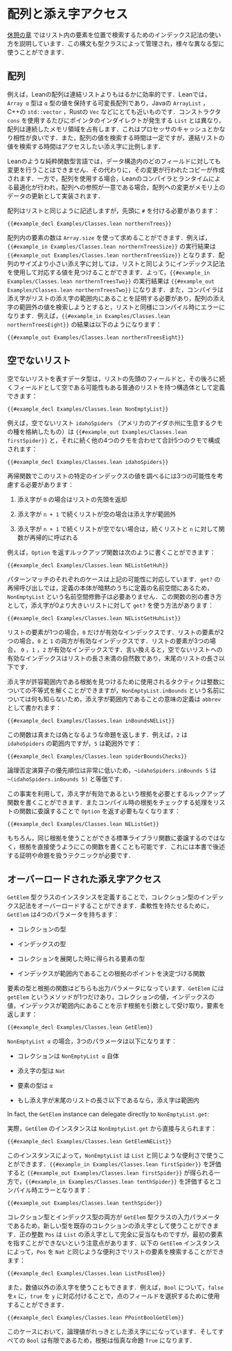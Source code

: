 <!--
# Arrays and Indexing
-->

# 配列と添え字アクセス

<!--
The [Interlude](../props-proofs-indexing.md) describes how to use indexing notation in order to look up entries in a list by their position.
This syntax is also governed by a type class, and it can be used for a variety of different types.
-->

[休憩の章](../props-proofs-indexing.md) ではリスト内の要素を位置で検索するためのインデックス記法の使い方を説明しています．この構文も型クラスによって管理され，様々な異なる型に使うことができます．

<!--
## Arrays
-->

## 配列

<!--
For instance, Lean arrays are much more efficient than linked lists for most purposes.
In Lean, the type `Array α` is a dynamically-sized array holding values of type `α`, much like a Java `ArrayList`, a C++ `std::vector`, or a Rust `Vec`.
Unlike `List`, which has a pointer indirection on each use of the `cons` constructor, arrays occupy a contiguous region of memory, which is much better for processor caches.
Also, looking up a value in an array takes constant time, while lookup in a linked list takes time proportional to the index being accessed.
-->

例えば，Leanの配列は連結リストよりもはるかに効率的です．Leanでは，`Array α` 型は `α` 型の値を保持する可変長配列であり，Javaの `ArrayList` ，C++の `std::vector` ，Rustの `Vec` などにとても近いものです．コンストラクタ `cons` を使用するたびにポインタのインダイレクトが発生する `List` とは異なり，配列は連続したメモリ領域を占有します．これはプロセッサのキャッシュとかなり相性が良いです．また，配列の値を検索する時間は一定ですが，連結リストの値を検索する時間はアクセスしたい添え字に比例します．

<!--
In pure functional languages like Lean, it is not possible to mutate a given position in a data structure.
Instead, a copy is made that has the desired modifications.
When using an array, the Lean compiler and runtime contain an optimization that can allow modifications to be implemented as mutations behind the scenes when there is only a single unique reference to an array.
-->

Leanのような純粋関数型言語では，データ構造内のどのフィールドに対しても変更を行うことはできません．その代わりに，その変更が行われたコピーが作成されます．一方で，配列を使用する場合，Leanのコンパイラとランタイムによる最適化が行われ，配列への参照が一意である場合，配列への変更がメモリ上のデータの更新として実装されます．

<!--
Arrays are written similarly to lists, but with a leading `#`:
-->

配列はリストと同じように記述しますが，先頭に `#` を付ける必要があります：

```lean
{{#example_decl Examples/Classes.lean northernTrees}}
```
<!--
The number of values in an array can be found using `Array.size`.
For instance, `{{#example_in Examples/Classes.lean northernTreesSize}}` evaluates to `{{#example_out Examples/Classes.lean northernTreesSize}}`.
For indices that are smaller than an array's size, indexing notation can be used to find the corresponding value, just as with lists.
That is, `{{#example_in Examples/Classes.lean northernTreesTwo}}` evaluates to `{{#example_out Examples/Classes.lean northernTreesTwo}}`.
Similarly, the compiler requires a proof that an index is in bounds, and attempting to look up a value outside the bounds of the array results in a compile-time error, just as with lists.
For instance, `{{#example_in Examples/Classes.lean northernTreesEight}}` results in:
-->

配列内の要素の数は `Array.size` を使って求めることができます．例えば，`{{#example_in Examples/Classes.lean northernTreesSize}}` の実行結果は `{{#example_out Examples/Classes.lean northernTreesSize}}` となります．配列のサイズより小さい添え字に対しては，リストと同じようにインデックス記法を使用して対応する値を見つけることができます．よって，`{{#example_in Examples/Classes.lean northernTreesTwo}}` の実行結果は `{{#example_out Examples/Classes.lean northernTreesTwo}}` になります．また，コンパイラは添え字がリストの添え字の範囲内にあることを証明する必要があり，配列の添え字の範囲外の値を検索しようとすると，リストと同様にコンパイル時にエラーになります．例えば，`{{#example_in Examples/Classes.lean northernTreesEight}}` の結果は以下のようになります：

```output error
{{#example_out Examples/Classes.lean northernTreesEight}}
```

<!--
## Non-Empty Lists
-->

## 空でないリスト

<!--
A datatype that represents non-empty lists can be defined as a structure with a field for the head of the list and a field for the tail, which is an ordinary, potentially empty list:
-->

空でないリストを表すデータ型は，リストの先頭のフィールドと，その後ろに続くフィールドとして空である可能性もある普通のリストを持つ構造体として定義できます：

```lean
{{#example_decl Examples/Classes.lean NonEmptyList}}
```
<!--
For example, the non-empty list `idahoSpiders` (which contains some spider species native to the US state of Idaho) consists of `{{#example_out Examples/Classes.lean firstSpider}}` followed by four other spiders, for a total of five spiders:
-->

例えば，空でないリスト `idahoSpiders` （アメリカのアイダホ州に生息するクモの種を格納したもの）は `{{#example_out Examples/Classes.lean firstSpider}}` と，それに続く他の4つのクモを合わせて合計5つのクモで構成されます：

```lean
{{#example_decl Examples/Classes.lean idahoSpiders}}
```

<!--
Looking up the value at a specific index in this list with a recursive function should consider three possibilities:
-->

再帰関数でこのリストの特定のインデックスの値を調べるには3つの可能性を考慮する必要があります：

 <!--
 1. The index is `0`, in which case the head of the list should be returned.
-->
 1. 添え字が `0` の場合はリストの先頭を返却
 <!--
 2. The index is `n + 1` and the tail is empty, in which case the index is out of bounds.
-->
 2. 添え字が `n + 1` で続くリストが空の場合は添え字が範囲外
 <!--
 3. The index is `n + 1` and the tail is non-empty, in which case the function can be called recursively on the tail and `n`.
-->
 3. 添え字が `n + 1` で続くリストが空でない場合は，続くリストと `n` に対して関数が再帰的に呼ばれる

<!--
For example, a lookup function that returns an `Option` can be written as follows:
-->

例えば，`Option` を返すルックアップ関数は次のように書くことができます：

```lean
{{#example_decl Examples/Classes.lean NEListGetHuh}}
```
<!--
Each case in the pattern match corresponds to one of the possibilities above.
The recursive call to `get?` does not require a `NonEmptyList` namespace qualifier because the body of the definition is implicitly in the definition's namespace.
Another way to write this function uses `get?` for lists when the index is greater than zero:
-->

パターンマッチのそれぞれのケースは上記の可能性に対応しています．`get?` の再帰呼び出しでは，定義の本体が暗黙のうちに定義の名前空間にあるため，`NonEmptyList` という名前空間修飾子は必要ありません．この関数の別の書き方として，添え字が0より大きいリストに対して `get?` を使う方法があります：

```lean
{{#example_decl Examples/Classes.lean NEListGetHuhList}}
```

<!--
If the list contains one entry, then only `0` is a valid index.
If it contains two entries, then both `0` and `1` are valid indices.
If it contains three entries, then `0`, `1`, and `2` are valid indices.
In other words, the valid indices into a non-empty list are natural numbers that are strictly less than the length of the list, which are less than or equal to the length of the tail.
-->

リストの要素が1つの場合，`0` だけが有効なインデックスです．リストの要素が2つの場合，`0` と `1` の両方が有効なインデックスです．リストの要素が3つの場合， `0` ，`1` ，`2` が有効なインデックスです．言い換えると，空でないリストへの有効なインデックスはリストの長さ未満の自然数であり，末尾のリストの長さ以下です．

<!--
The definition of what it means for an index to be in bounds should be written as an `abbrev` because the tactics used to find evidence that indices are acceptable are able to solve inequalities of numbers, but they don't know anything about the name `NonEmptyList.inBounds`:
-->

添え字が許容範囲内である根拠を見つけるために使用されるタクティクは整数についての不等式を解くことができますが，`NonEmptyList.inBounds` という名前については何も知らないため，添え字が範囲内であることの意味の定義は `abbrev` として書かれます：

```lean
{{#example_decl Examples/Classes.lean inBoundsNEList}}
```
<!--
This function returns a proposition that might be true or false.
For instance, `2` is in bounds for `idahoSpiders`, while `5` is not:
-->

この関数は真または偽となるような命題を返します．例えば，`2` は `idahoSpiders` の範囲内ですが，`5` は範囲外です：

```leantac
{{#example_decl Examples/Classes.lean spiderBoundsChecks}}
```
<!--
The logical negation operator has a very low precedence, which means that `¬idahoSpiders.inBounds 5` is equivalent to `¬(idahoSpiders.inBounds 5)`.
-->

論理否定演算子の優先順位は非常に低いため，`¬idahoSpiders.inBounds 5` は `¬(idahoSpiders.inBounds 5)` と等価です．

<!--
This fact can be used to write a lookup function that requires evidence that the index is valid, and thus need not return `Option`, by delegating to the version for lists that checks the evidence at compile time:
-->

この事実を利用して，添え字が有効であるという根拠を必要とするルックアップ関数を書くことができます．またコンパイル時の根拠をチェックする処理をリストの関数に委譲することで `Option` を返す必要もなくなります：

```lean
{{#example_decl Examples/Classes.lean NEListGet}}
```
<!--
It is, of course, possible to write this function to use the evidence directly, rather than delegating to a standard library function that happens to be able to use the same evidence.
This requires techniques for working with proofs and propositions that are described later in this book.
-->

もちろん，同じ根拠を使うことができる標準ライブラリ関数に委譲するのではなく，根拠を直接使うようにこの関数を書くことも可能です．これには本書で後述する証明や命題を扱うテクニックが必要です．

<!--
## Overloading Indexing
-->

## オーバーロードされた添え字アクセス

<!--
Indexing notation for a collection type can be overloaded by defining an instance of the `GetElem` type class.
For the sake of flexiblity, `GetElem` has four parameters:
-->

`GetElem` 型クラスのインスタンスを定義することで，コレクション型のインデックス記法をオーバーロードすることができます．柔軟性を持たせるために，`GetElem` は4つのパラメータを持ちます：

 <!--
 * The type of the collection
-->
 * コレクションの型
 <!--
 * The type of the index
-->
 * インデックスの型
 <!--
 * The type of elements that are extracted from the collection
-->
 * コレクションを展開した時に得られる要素の型
 <!--
 * A function that determines what counts as evidence that the index is in bounds
-->
 * インデックスが範囲内であることの根拠のポイントを決定づける関数

<!--
The element type and the evidence function are both output parameters.
`GetElem` has a single method, `getElem`, which takes a collection value, an index value, and evidence that the index is in bounds as arguments, and returns an element:
-->

要素の型と根拠の関数はどちらも出力パラメータになっています．`GetElem` には `getElem` というメソッドが1つだけあり，コレクションの値，インデックスの値，インデックスが範囲内にあることを示す根拠を引数として受け取り，要素を返します：

```lean
{{#example_decl Examples/Classes.lean GetElem}}
```
 
<!--
In the case of `NonEmptyList α`, these parameters are:
-->

`NonEmptyList α` の場合，3つのパラメータは以下になります：

 <!--
 * The collection is `NonEmptyList α`
-->
 * コレクションは `NonEmptyList α` 自体
 <!--
 * Indices have type `Nat`
-->
 * 添え字の型は `Nat`
 <!--
 * The type of elements is `α`
-->
 * 要素の型は `α`
 <!--
 * An index is in bounds if it is less than or equal to the length of the tail
-->
 * もし添え字が末尾のリストの長さ以下であるなら，添え字は範囲内

In fact, the `GetElem` instance can delegate directly to `NonEmptyList.get`:

実際，`GetElem` のインスタンスは `NonEmptyList.get` から直接与えられます：

```lean
{{#example_decl Examples/Classes.lean GetElemNEList}}
```
<!--
With this instance, `NonEmptyList` becomes just as convenient to use as `List`.
Evaluating `{{#example_in Examples/Classes.lean firstSpider}}` yields `{{#example_out Examples/Classes.lean firstSpider}}`, while `{{#example_in Examples/Classes.lean tenthSpider}}` leads to the compile-time error:
-->

このインスタンスによって，`NonEmptyList` は `List` と同じような便利さで使うことができます．`{{#example_in Examples/Classes.lean firstSpider}}` を評価すると `{{#example_out Examples/Classes.lean firstSpider}}` が得られる一方で，`{{#example_in Examples/Classes.lean tenthSpider}}` を評価するとコンパイル時エラーとなります：

```output error
{{#example_out Examples/Classes.lean tenthSpider}}
```

<!--
Because both the collection type and the index type are input parameters to the `GetElem` type class, new types can be used to index into existing collections.
The positive number type `Pos` is a perfectly reasonable index into a `List`, with the caveat that it cannot point at the first entry.
The follow instance of `GetElem` allows `Pos` to be used just as conveniently as `Nat` to find a list entry:
-->

コレクション型とインデックス型の両方が `GetElem` 型クラスの入力パラメータであるため，新しい型を既存のコレクションの添え字として使うことができます．正の整数 `Pos` は `List` の添え字として完全に妥当なものですが，最初の要素を指すことができないという注意点があります．以下の `GetElem` インスタンスによって，`Pos` を `Nat` と同じような便利さでリストの要素を検索することができます：

```lean
{{#example_decl Examples/Classes.lean ListPosElem}}
```

<!--
Indexing can also make sense for non-numeric indices.
For example, `Bool` can be used to select between the fields in a point, with `false` corresponding to `x` and `true` corresponding to `y`:
-->

また，数値以外の添え字を使うこともできます．例えば，`Bool` について，`false` を`x` に，`true` を `y` に対応付けることで，点のフィールドを選択するために使用することができます．

```lean
{{#example_decl Examples/Classes.lean PPointBoolGetElem}}
```
<!--
In this case, both Booleans are valid indices.
Because every possible `Bool` is in bounds, the evidence is simply the true proposition `True`.
-->

このケースにおいて，論理値がれっきとした添え字にになっています．そしてすべての `Bool` は有限であるため，根拠は恒真な命題 `True` になります．